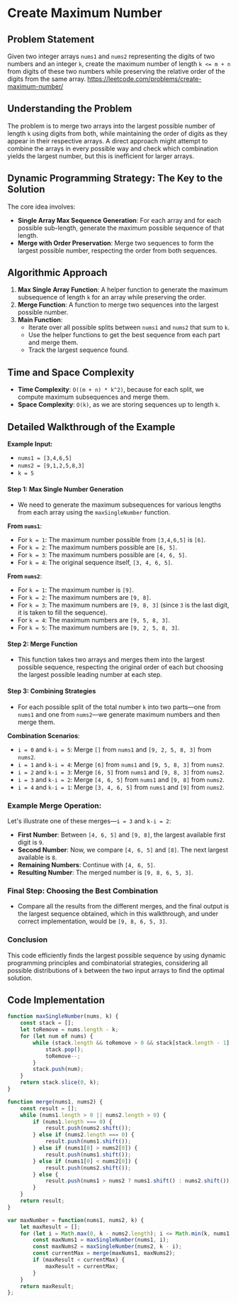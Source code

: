 # Create Maximum Number

## Problem Statement
Given two integer arrays `nums1` and `nums2` representing the digits of two numbers and an integer `k`, create the maximum number of length `k <= m + n` from digits of these two numbers while preserving the relative order of the digits from the same array. https://leetcode.com/problems/create-maximum-number/

## Understanding the Problem
The problem is to merge two arrays into the largest possible number of length `k` using digits from both, while maintaining the order of digits as they appear in their respective arrays. A direct approach might attempt to combine the arrays in every possible way and check which combination yields the largest number, but this is inefficient for larger arrays.

## Dynamic Programming Strategy: The Key to the Solution
The core idea involves:
- **Single Array Max Sequence Generation**: For each array and for each possible sub-length, generate the maximum possible sequence of that length.
- **Merge with Order Preservation**: Merge two sequences to form the largest possible number, respecting the order from both sequences.

## Algorithmic Approach
1. **Max Single Array Function**: A helper function to generate the maximum subsequence of length `k` for an array while preserving the order.
2. **Merge Function**: A function to merge two sequences into the largest possible number.
3. **Main Function**:
   - Iterate over all possible splits between `nums1` and `nums2` that sum to `k`.
   - Use the helper functions to get the best sequence from each part and merge them.
   - Track the largest sequence found.

## Time and Space Complexity
- **Time Complexity**: `O((m + n) * k^2)`, because for each split, we compute maximum subsequences and merge them.
- **Space Complexity**: `O(k)`, as we are storing sequences up to length `k`.

## Detailed Walkthrough of the Example
**Example Input:**
- `nums1 = [3,4,6,5]`
- `nums2 = [9,1,2,5,8,3]`
- `k = 5`

#### Step 1: Max Single Number Generation
- We need to generate the maximum subsequences for various lengths from each array using the `maxSingleNumber` function.

**From `nums1`**:
- For `k = 1`: The maximum number possible from `[3,4,6,5]` is `[6]`.
- For `k = 2`: The maximum numbers possible are `[6, 5]`.
- For `k = 3`: The maximum numbers possible are `[4, 6, 5]`.
- For `k = 4`: The original sequence itself, `[3, 4, 6, 5]`.

**From `nums2`**:
- For `k = 1`: The maximum number is `[9]`.
- For `k = 2`: The maximum numbers are `[9, 8]`.
- For `k = 3`: The maximum numbers are `[9, 8, 3]` (since `3` is the last digit, it is taken to fill the sequence).
- For `k = 4`: The maximum numbers are `[9, 5, 8, 3]`.
- For `k = 5`: The maximum numbers are `[9, 2, 5, 8, 3]`.

#### Step 2: Merge Function
- This function takes two arrays and merges them into the largest possible sequence, respecting the original order of each but choosing the largest possible leading number at each step.

#### Step 3: Combining Strategies
- For each possible split of the total number `k` into two parts—one from `nums1` and one from `nums2`—we generate maximum numbers and then merge them.

**Combination Scenarios**:
- `i = 0` and `k-i = 5`: Merge `[]` from `nums1` and `[9, 2, 5, 8, 3]` from `nums2`.
- `i = 1` and `k-i = 4`: Merge `[6]` from `nums1` and `[9, 5, 8, 3]` from `nums2`.
- `i = 2` and `k-i = 3`: Merge `[6, 5]` from `nums1` and `[9, 8, 3]` from `nums2`.
- `i = 3` and `k-i = 2`: Merge `[4, 6, 5]` from `nums1` and `[9, 8]` from `nums2`.
- `i = 4` and `k-i = 1`: Merge `[3, 4, 6, 5]` from `nums1` and `[9]` from `nums2`.

### Example Merge Operation:
Let's illustrate one of these merges—`i = 3` and `k-i = 2`:
- **First Number**: Between `[4, 6, 5]` and `[9, 8]`, the largest available first digit is `9`.
- **Second Number**: Now, we compare `[4, 6, 5]` and `[8]`. The next largest available is `8`.
- **Remaining Numbers**: Continue with `[4, 6, 5]`.
- **Resulting Number**: The merged number is `[9, 8, 6, 5, 3]`.

### Final Step: Choosing the Best Combination
- Compare all the results from the different merges, and the final output is the largest sequence obtained, which in this walkthrough, and under correct implementation, would be `[9, 8, 6, 5, 3]`.

### Conclusion
This code efficiently finds the largest possible sequence by using dynamic programming principles and combinatorial strategies, considering all possible distributions of `k` between the two input arrays to find the optimal solution.

## Code Implementation
```javascript
function maxSingleNumber(nums, k) {
    const stack = [];
    let toRemove = nums.length - k;
    for (let num of nums) {
        while (stack.length && toRemove > 0 && stack[stack.length - 1] < num) {
            stack.pop();
            toRemove--;
        }
        stack.push(num);
    }
    return stack.slice(0, k);
}

function merge(nums1, nums2) {
    const result = [];
    while (nums1.length > 0 || nums2.length > 0) {
        if (nums1.length === 0) {
            result.push(nums2.shift());
        } else if (nums2.length === 0) {
            result.push(nums1.shift());
        } else if (nums1[0] > nums2[0]) {
            result.push(nums1.shift());
        } else if (nums1[0] < nums2[0]) {
            result.push(nums2.shift());
        } else {
            result.push(nums1 > nums2 ? nums1.shift() : nums2.shift());
        }
    }
    return result;
}

var maxNumber = function(nums1, nums2, k) {
    let maxResult = [];
    for (let i = Math.max(0, k - nums2.length); i <= Math.min(k, nums1.length); i++) {
        const maxNums1 = maxSingleNumber(nums1, i);
        const maxNums2 = maxSingleNumber(nums2, k - i);
        const currentMax = merge(maxNums1, maxNums2);
        if (maxResult < currentMax) {
            maxResult = currentMax;
        }
    }
    return maxResult;
};
```
